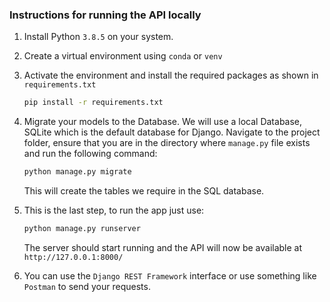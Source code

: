 ### Instructions for running the API locally

1. Install Python `3.8.5` on your system.

2. Create a virtual environment using `conda` or `venv`

3. Activate the environment and install the required packages as shown in `requirements.txt`

   ```bash
   pip install -r requirements.txt
   ```

4. Migrate your models to the Database. We will use a local Database, SQLite which is the default database for Django. Navigate to the project folder, ensure that you are in the directory where `manage.py` file exists and run the following command:

   ```bash
   python manage.py migrate
   ```

   This will create the tables we require in the SQL database.

5. This is the last step, to run the app just use:

   ```python
   python manage.py runserver
   ```

   The server should start running and the API will now be available at `http://127.0.0.1:8000/`

6. You can use the `Django REST Framework` interface or use something like `Postman` to send your requests.